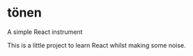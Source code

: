 # tönen
A simple React instrument

This is a little project to learn React whilst making some noise.
